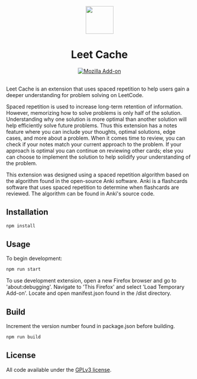 <div align="center">
  <img src="https://github.com/axyan/leet-cache/blob/main/src/assets/icons/leet-cache-96x96.png" width="75" height="75"/>
  <h1>Leet Cache</h1>
  <a href="https://addons.mozilla.org/en-US/firefox/addon/leet-cache/">
    <img alt="Mozilla Add-on" src="https://img.shields.io/amo/v/leet-cache?logo=firefox&style=for-the-badge&label=Firefox%20add-on">
  </a>
</div>

<br/>

Leet Cache is an extension that uses spaced repetition to help
users gain a deeper understanding for problem solving on LeetCode.

Spaced repetition is used to increase long-term retention of information.
However, memorizing how to solve problems is only half of the solution.
Understanding why one solution is more optimal than another solution will help 
efficiently solve future problems. Thus this extension has a notes
feature where you can include your thoughts, optimal solutions, edge cases, and
more about a problem. When it comes time to review, you can check if your notes
match your current approach to the problem. If your approach is optimal
you can continue on reviewing other cards; else you can choose to implement the
solution to help solidify your understanding of the problem.

This extension was designed using a spaced repetition algorithm based on the
algorithm found in the open-source Anki software. Anki is a flashcards software
that uses spaced repetition to determine when flashcards are reviewed. The
algorithm can be found in Anki's source code.

## Installation

```bash
npm install
```

## Usage

To begin development:

```bash
npm run start
```

To use development extension, open a new Firefox browser and go to
'about:debugging'. Navigate to 'This Firefox' and select 'Load Temporary
Add-on'. Locate and open manifest.json found in the /dist directory.

## Build

Increment the version number found in package.json before building.

```bash
npm run build
```

## License

All code available under the [GPLv3 license](https://github.com/axyan/leet-cache/blob/main/LICENSE).
